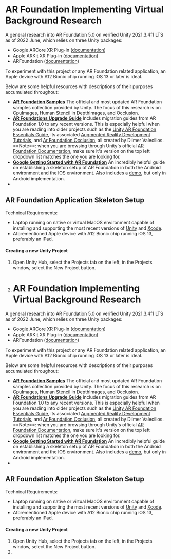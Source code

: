 # AR Foundation Implementing Virtual Background Research 
A general research into AR Foundation 5.0 on verified Unity 2021.3.4f1 LTS as of 2022 June, which relies on three Unity packages:
* Google ARCore XR Plug-in ([documentation](https://docs.unity3d.com/Packages/com.unity.xr.arcore@5.0/manual/index.html))
* Apple ARKit XR Plug-in ([documentation](https://docs.unity3d.com/Packages/com.unity.xr.arkit@5.0/manual/index.html))
* ARFoundation ([documentation](https://docs.unity3d.com/Packages/com.unity.xr.arfoundation@5.0/manual/index.html))

To experiment with this project or any AR Foundation related application, an Apple device with A12 Bionic chip running iOS 13 or later is ideal. 

Below are some helpful resources with descriptions of their purposes accumulated throughout:
* [**AR Foundation Samples**](https://github.com/Unity-Technologies/arfoundation-samples) 
The official and most updated AR Foundation samples collection provided by Unity. The focus of this research is on CpuImages, Human Stencil in DepthImages, and Occlusion.
* [**AR Foundations Upgrade Guide**](https://docs.unity3d.com/Packages/com.unity.xr.arfoundation@5.0/manual/upgrade-guide.html) 
Includes migration guides from AR Foundation 1.0 to any recent versions. This is especially helpful when you are reading into older projects such as the [Unity AR Foundation Essentials Guide](https://github.com/dilmerv/UnityARFoundationEssentials), its associated [Augmented Reality Development Tutorials](https://youtube.com/playlist?list=PLQMQNmwN3FvzFLpLRxA8Xa1zRypFeVav5), and [Ar Foundation Occlusion](https://github.com/dilmerv/ARFoundationOcclusion/tree/feature/URPOcclusion), all created by Dilmer Valecillos.
==Note==: when you are browsing through Unity's official [AR Foundation Documentation](https://docs.unity3d.com/Packages/com.unity.xr.arfoundation@5.0/manual/index.html), make sure it's version on the top left dropdown list matches the one you are looking for. 
* [**Google Getting Started with AR Foundation**](https://developers.google.com/ar/develop/unity-arf/getting-started-ar-foundation#install_ar_foundation) 
An incredibly helpful guide on establishing a skeleton setup of AR Foundation in both the Android environment and the IOS environment. Also includes a [demo](https://codelabs.developers.google.com/arcore-unity-ar-foundation#0), but only in Android implementation.
*

## AR Foundation Application Skeleton Setup

Technical Requirements:
* Laptop running on native or virtual MacOS environment capable of installing and supporting the most recent versions of [Unity](https://unity.com) and [Xcode](https://developer.apple.com/xcode/).
* Aforementioned Apple device with A12 Bionic chip running iOS 13, preferably an iPad.

#### Creating a new Unity Project
1. Open Unity Hub, select the Projects tab on the left, in the Projects window, select the New Project button.
2. # AR Foundation Implementing Virtual Background Research 
A general research into AR Foundation 5.0 on verified Unity 2021.3.4f1 LTS as of 2022 June, which relies on three Unity packages:
* Google ARCore XR Plug-in ([documentation](https://docs.unity3d.com/Packages/com.unity.xr.arcore@5.0/manual/index.html))
* Apple ARKit XR Plug-in ([documentation](https://docs.unity3d.com/Packages/com.unity.xr.arkit@5.0/manual/index.html))
* ARFoundation ([documentation](https://docs.unity3d.com/Packages/com.unity.xr.arfoundation@5.0/manual/index.html))

To experiment with this project or any AR Foundation related application, an Apple device with A12 Bionic chip running iOS 13 or later is ideal. 

Below are some helpful resources with descriptions of their purposes accumulated throughout:
* [**AR Foundation Samples**](https://github.com/Unity-Technologies/arfoundation-samples) 
The official and most updated AR Foundation samples collection provided by Unity. The focus of this research is on CpuImages, Human Stencil in DepthImages, and Occlusion.
* [**AR Foundations Upgrade Guide**](https://docs.unity3d.com/Packages/com.unity.xr.arfoundation@5.0/manual/upgrade-guide.html) 
Includes migration guides from AR Foundation 1.0 to any recent versions. This is especially helpful when you are reading into older projects such as the [Unity AR Foundation Essentials Guide](https://github.com/dilmerv/UnityARFoundationEssentials), its associated [Augmented Reality Development Tutorials](https://youtube.com/playlist?list=PLQMQNmwN3FvzFLpLRxA8Xa1zRypFeVav5), and [Ar Foundation Occlusion](https://github.com/dilmerv/ARFoundationOcclusion/tree/feature/URPOcclusion), all created by Dilmer Valecillos.
==Note==: when you are browsing through Unity's official [AR Foundation Documentation](https://docs.unity3d.com/Packages/com.unity.xr.arfoundation@5.0/manual/index.html), make sure it's version on the top left dropdown list matches the one you are looking for. 
* [**Google Getting Started with AR Foundation**](https://developers.google.com/ar/develop/unity-arf/getting-started-ar-foundation#install_ar_foundation) 
An incredibly helpful guide on establishing a skeleton setup of AR Foundation in both the Android environment and the IOS environment. Also includes a [demo](https://codelabs.developers.google.com/arcore-unity-ar-foundation#0), but only in Android implementation.
*

## AR Foundation Application Skeleton Setup

Technical Requirements:
* Laptop running on native or virtual MacOS environment capable of installing and supporting the most recent versions of [Unity](https://unity.com) and [Xcode](https://developer.apple.com/xcode/).
* Aforementioned Apple device with A12 Bionic chip running iOS 13, preferably an iPad.

#### Creating a new Unity Project
1. Open Unity Hub, select the Projects tab on the left, in the Projects window, select the New Project button.
2. 

